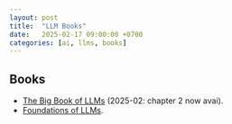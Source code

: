 ```yaml
---
layout: post
title:  "LLM Books"
date:   2025-02-17 09:00:00 +0700
categories: [ai, llms, books]
---
```


## Books
- [The Big Book of LLMs](https://book.theaiedge.io/) (2025-02: chapter 2 now avai).
- [Foundations of LLMs](https://arxiv.org/pdf/2501.09223).
